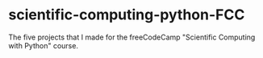 # scientific-computing-python-FCC
The five projects that I made for the freeCodeCamp "Scientific Computing with Python" course.
